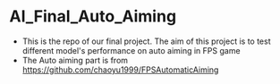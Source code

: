 # AI_Final_Auto_Aiming
+ This is the repo of our final project. The aim of this project is to test different model's performance on auto aiming in FPS game
+ The Auto aiming part is from https://github.com/chaoyu1999/FPSAutomaticAiming
